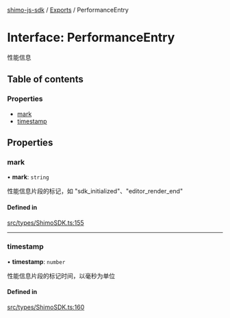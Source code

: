 [shimo-js-sdk](../README.md) / [Exports](../modules.md) / PerformanceEntry

# Interface: PerformanceEntry

性能信息

## Table of contents

### Properties

- [mark](PerformanceEntry.md#mark)
- [timestamp](PerformanceEntry.md#timestamp)

## Properties

### mark

• **mark**: `string`

性能信息片段的标记，如 "sdk_initialized"、"editor_render_end"

#### Defined in

[src/types/ShimoSDK.ts:155](https://github.com/shimohq/shimo-js-sdk/blob/f4d10e7/src/types/ShimoSDK.ts#L155)

___

### timestamp

• **timestamp**: `number`

性能信息片段的标记时间，以毫秒为单位

#### Defined in

[src/types/ShimoSDK.ts:160](https://github.com/shimohq/shimo-js-sdk/blob/f4d10e7/src/types/ShimoSDK.ts#L160)
